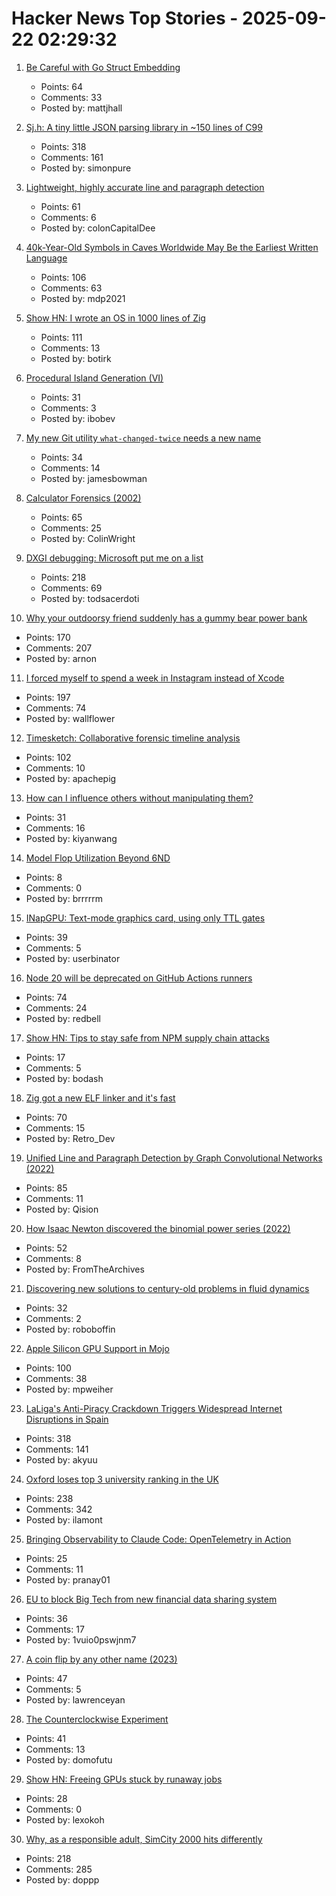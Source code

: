 # Hacker News Top Stories - 2025-09-22 02:29:32

1. [Be Careful with Go Struct Embedding](https://mattjhall.co.uk/posts/be-careful-with-go-struct-embedding.html)
   - Points: 64
   - Comments: 33
   - Posted by: mattjhall

2. [Sj.h: A tiny little JSON parsing library in ~150 lines of C99](https://github.com/rxi/sj.h)
   - Points: 318
   - Comments: 161
   - Posted by: simonpure

3. [Lightweight, highly accurate line and paragraph detection](https://arxiv.org/abs/2203.09638)
   - Points: 61
   - Comments: 6
   - Posted by: colonCapitalDee

4. [40k-Year-Old Symbols in Caves Worldwide May Be the Earliest Written Language](https://www.openculture.com/2025/09/40000-year-old-symbols-found-in-caves-worldwide-may-be-the-earliest-written-language.html)
   - Points: 106
   - Comments: 63
   - Posted by: mdp2021

5. [Show HN: I wrote an OS in 1000 lines of Zig](https://github.com/botirk38/OS-1000-lines-zig)
   - Points: 111
   - Comments: 13
   - Posted by: botirk

6. [Procedural Island Generation (VI)](https://brashandplucky.com/2025/09/28/procedural-island-generation-vi.html)
   - Points: 31
   - Comments: 3
   - Posted by: ibobev

7. [My new Git utility `what-changed-twice` needs a new name](https://blog.plover.com/2025/09/21/#what-changed-twice)
   - Points: 34
   - Comments: 14
   - Posted by: jamesbowman

8. [Calculator Forensics (2002)](https://www.rskey.org/~mwsebastian/miscprj/results.htm)
   - Points: 65
   - Comments: 25
   - Posted by: ColinWright

9. [DXGI debugging: Microsoft put me on a list](https://slugcat.systems/post/25-09-21-dxgi-debugging-microsoft-put-me-on-a-list/)
   - Points: 218
   - Comments: 69
   - Posted by: todsacerdoti

10. [Why your outdoorsy friend suddenly has a gummy bear power bank](https://www.theverge.com/tech/781387/backpacking-ultralight-haribo-power-bank)
   - Points: 170
   - Comments: 207
   - Posted by: arnon

11. [I forced myself to spend a week in Instagram instead of Xcode](https://www.pixelpusher.club/p/i-forced-myself-to-spend-a-week-in)
   - Points: 197
   - Comments: 74
   - Posted by: wallflower

12. [Timesketch: Collaborative forensic timeline analysis](https://github.com/google/timesketch)
   - Points: 102
   - Comments: 10
   - Posted by: apachepig

13. [How can I influence others without manipulating them?](https://andiroberts.com/leadership-questions/how-to-influence-others-without-manipulating)
   - Points: 31
   - Comments: 16
   - Posted by: kiyanwang

14. [Model Flop Utilization Beyond 6ND](https://jott.live/markdown/mfu)
   - Points: 8
   - Comments: 0
   - Posted by: brrrrrm

15. [INapGPU: Text-mode graphics card, using only TTL gates](https://github.com/Leoneq/iNapGPU)
   - Points: 39
   - Comments: 5
   - Posted by: userbinator

16. [Node 20 will be deprecated on GitHub Actions runners](https://github.blog/changelog/2025-09-19-deprecation-of-node-20-on-github-actions-runners/)
   - Points: 74
   - Comments: 24
   - Posted by: redbell

17. [Show HN: Tips to stay safe from NPM supply chain attacks](https://github.com/bodadotsh/npm-security-best-practices)
   - Points: 17
   - Comments: 5
   - Posted by: bodash

18. [Zig got a new ELF linker and it's fast](https://github.com/ziglang/zig/pull/25299)
   - Points: 70
   - Comments: 15
   - Posted by: Retro_Dev

19. [Unified Line and Paragraph Detection by Graph Convolutional Networks (2022)](https://arxiv.org/abs/2503.05136)
   - Points: 85
   - Comments: 11
   - Posted by: Qision

20. [How Isaac Newton discovered the binomial power series (2022)](https://www.quantamagazine.org/how-isaac-newton-discovered-the-binomial-power-series-20220831/)
   - Points: 52
   - Comments: 8
   - Posted by: FromTheArchives

21. [Discovering new solutions to century-old problems in fluid dynamics](https://deepmind.google/discover/blog/discovering-new-solutions-to-century-old-problems-in-fluid-dynamics/)
   - Points: 32
   - Comments: 2
   - Posted by: roboboffin

22. [Apple Silicon GPU Support in Mojo](https://forum.modular.com/t/apple-silicon-gpu-support-in-mojo/2295)
   - Points: 100
   - Comments: 38
   - Posted by: mpweiher

23. [LaLiga's Anti-Piracy Crackdown Triggers Widespread Internet Disruptions in Spain](https://reclaimthenet.org/laligas-anti-piracy-crackdown-triggers-widespread-internet-disruptions)
   - Points: 318
   - Comments: 141
   - Posted by: akyuu

24. [Oxford loses top 3 university ranking in the UK](https://hotminute.co.uk/2025/09/19/oxford-loses-top-3-university-ranking-for-the-first-time/)
   - Points: 238
   - Comments: 342
   - Posted by: ilamont

25. [Bringing Observability to Claude Code: OpenTelemetry in Action](https://signoz.io/blog/claude-code-monitoring-with-opentelemetry/)
   - Points: 25
   - Comments: 11
   - Posted by: pranay01

26. [EU to block Big Tech from new financial data sharing system](https://www.ft.com/content/6596876f-c831-482c-878c-78c1499ef543)
   - Points: 36
   - Comments: 17
   - Posted by: 1vuio0pswjnm7

27. [A coin flip by any other name (2023)](https://cgad.ski/blog/a-coin-flip-by-any-other-name.html)
   - Points: 47
   - Comments: 5
   - Posted by: lawrenceyan

28. [The Counterclockwise Experiment](https://domofutu.substack.com/p/the-counterclockwise-experiment)
   - Points: 41
   - Comments: 13
   - Posted by: domofutu

29. [Show HN: Freeing GPUs stuck by runaway jobs](https://github.com/kagehq/gpu-kill)
   - Points: 28
   - Comments: 0
   - Posted by: lexokoh

30. [Why, as a responsible adult, SimCity 2000 hits differently](https://arstechnica.com/gaming/2025/09/thirty-years-later-simcity-2000-hasnt-changed-but-i-have/)
   - Points: 218
   - Comments: 285
   - Posted by: doppp

